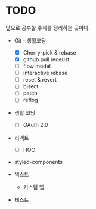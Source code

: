 # TODO

앞으로 공부할 주제를 정리하는 곳이다.

- Git - 생활코딩
  - [x] Cherry-pick & rebase
  - [x] github pull reqeust
  - [ ] flow model
  - [ ] interactive rebase
  - [ ] reset & revert
  - [ ] bisect
  - [ ] patch
  - [ ] reflog
- 생활 코딩
  - [ ] OAuth 2.0
- 리액트
  - [ ] HOC
- styled-components
- 넥스트
  - 커스텀 앱

- 테스트

